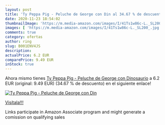 ```yaml
---
layout: post
title: 'Ty Peppa Pig - Peluche de George con Din al 34.67 % de descuento'
date: 2020-11-23 18:54:02
thumbnailImage: 'https://m.media-amazon.com/images/I/41Ts1w86c-L._SL200_.jpg'
images: [ 'https://m.media-amazon.com/images/I/41Ts1w86c-L._SL200_.jpg' ]
comments: true
category: ofertas
author: ring
slug: B001ENV4JS
description:
actualPrice: 6.2 EUR
comparePrice: 9.49 EUR
inStock: true
---
```


Ahora mismo tienes [Ty Peppa Pig - Peluche de George con Dinosaurio](https://www.amazon.es/dp/B001ENV4JS/?tag=tolees-21) a 6.2 EUR (original: 9.49 EUR) (34.67 %  de descuento) en el siguiente enlace!

[![Ty Peppa Pig - Peluche de George con Din](https://m.media-amazon.com/images/I/41Ts1w86c-L._SL200_.jpg)](https://www.amazon.es/dp/B001ENV4JS/?tag=tolees-21)

[Visítala!!!](https://www.amazon.es/dp/B001ENV4JS/?tag=tolees-21)

Links participate in Amazon Associate program and might generate a comission on qualifying sales
